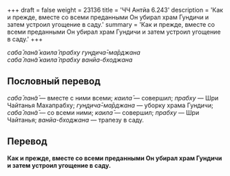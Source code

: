 +++
draft = false
weight = 23136
title = 'ЧЧ Антйа 6.243'
description = 'Как и прежде, вместе со всеми преданными Он убирал храм Гундичи и затем устроил угощение в саду.'
summary = 'Как и прежде, вместе со всеми преданными Он убирал храм Гундичи и затем устроил угощение в саду.'
+++

_саба̄ лан̃а̄ каила̄ прабху гун̣д̣ича̄-ма̄рджана  
саба̄ лан̃а̄ каила̄ прабху ванйа-бходжана_

## Пословный перевод

_саба̄_ _лан̃а̄_ — вместе с ними всеми; _каила̄_ — совершил; _прабху_ — Шри Чайтанья Махапрабху; _гун̣д̣ича̄_\-_ма̄рджана_ — уборку храма Гундичи; _саба̄_ _лан̃а̄_ — со всеми ними; _каила̄_ — совершил; _прабху_ — Шри Чайтанья; _ванйа_\-_бходжана_ — трапезу в саду.

## Перевод

**Как и прежде, вместе со всеми преданными Он убирал храм Гундичи и затем устроил угощение в саду.**

